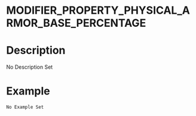 # MODIFIER_PROPERTY_PHYSICAL_ARMOR_BASE_PERCENTAGE
# Description
No Description Set
# Example
```No Example Set```